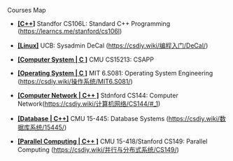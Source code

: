 Courses Map

- **<u>[C++</u>]** Standfor CS106L: Standard C++ Programming (https://learncs.me/stanford/cs106l)

- **<u>[Linux]</u>** UCB: Sysadmin DeCal (https://csdiy.wiki/编程入门/DeCal/)
- **<u>[Computer System | C ]</u>** CMU CS15213: CSAPP
- **<u>[Operating System | C ]</u>** MIT 6.S081: Operating System Engineering (https://csdiy.wiki/操作系统/MIT6.S081/)
- **<u>[Computer Network | C++ ]</u>** Stdnford CS144: Computer Network(https://csdiy.wiki/计算机网络/CS144/#_1)
- **<u>[Database | C++]</u>** CMU 15-445: Database Systems (https://csdiy.wiki/数据库系统/15445/)
- **<u>[Parallel Computing | C++ ]</u>** CMU 15-418/Stanford CS149: Parallel Computing (https://csdiy.wiki/并行与分布式系统/CS149/)

